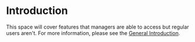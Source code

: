 # Introduction

This space will cover features that managers are able to access but regular users aren't. For more information, please see the [General Introduction](https://app.gitbook.com/s/kOKPUm6aPFJS12wANDbh/).
